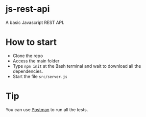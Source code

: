 # js-rest-api
A basic Javascript REST API.

# How to start
* Clone the repo
* Access the main folder
* Type `npm init` at the Bash terminal and wait to download all the dependencies.
* Start the file `src/server.js`

# Tip
You can use [Postman](https://www.getpostman.com/) to run all the tests. 

